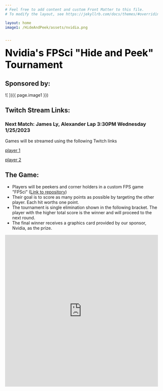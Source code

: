 ```yaml
---
# Feel free to add content and custom Front Matter to this file.
# To modify the layout, see https://jekyllrb.com/docs/themes/#overriding-theme-defaults

layout: home
image1: /HideAndPeek/assets/nvidia.png


---
```

<span style="color:black;font-weight:700;font-size:32px"> 
Nvidia's FPSci "Hide and Peek" Tournament
</span>

## Sponsored by:

![ ]({{ page.image1 }})

## Twitch Stream Links:
### Next Match: James Ly, Alexander Lap 3:30PM Wednesday 1/25/2023 

Games will be streamed using the following Twitch links

[player 1](https://www.twitch.tv/fpsci_client_1)

[player 2](https://www.twitch.tv/fpsci_client_2)

## The Game:
- Players will be peekers and corner holders in a custom FPS game "FPSci" ([Link to repository](https://github.com/NVlabs/FPSci))
- Their goal is to score as many points as possible by targeting the other player. Each hit worths one point.
- The tournament is single elimination shown in the following bracket. The player with the higher total score is the winner and will proceed to the next round.
- The final winner receives a graphics card provided by our sponsor, Nvidia, as the prize.
<iframe src="https://challonge.com/q7xbgskb/module" width="100%" height="500" frameborder="0" scrolling="auto" allowtransparency="true"></iframe>


